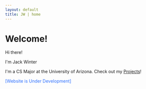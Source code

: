 ```yaml
---
layout: default
title: JW | home
---
```

# Welcome!

Hi there!

I'm Jack Winter

I'm a CS Major at the University of Arizona. Check out my [Projects](/projects)!

<span style="color: #2D6FFF">[Website is Under Development]</span>
